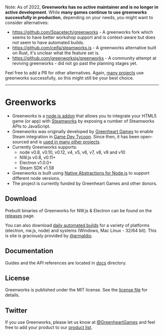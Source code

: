 Note: As of 2022, **Greenworks has no active maintainer and is no longer in active development**. While **many games continue to use greenworks successfully in production**, depending on your needs, you might want to consider alternatives:

* https://github.com/Spacetech/greenworks - A greenworks fork which seems to have better workshop support and is context-aware but does not seem to have automated builds.
* https://github.com/ceifa/steamworks.js - A greenworks alternative built on Rust, it's unclear what the feature set is.
* https://github.com/greenworksjs/greenworks - A community attempt at reviving greenworks - did not go past the planning stages yet.

Feel free to add a PR for other alternatives. Again, [many projects](https://github.com/greenheartgames/greenworks/wiki/Apps-games-using-greenworks) use greenworks successfully, so this might still be your best choice.

---

# Greenworks

* Greenworks is a [node.js addon](https://nodejs.org/api/addons.html) that
allows you to integrate your HTML5 game (or app) with
[Steamworks](https://partner.steamgames.com/) by exposing a number of
Steamworks APIs to JavaScript.
* Greenworks was originally developed by
[Greenheart Games](http://www.greenheartgames.com) to enable Steam integration
in [Game Dev Tycoon](http://www.greenheartgames.com/app/game-dev-tycoon/).
Since then, it has been open-sourced and is
[used in many other projects](https://github.com/greenheartgames/greenworks/wiki/Apps-games-using-greenworks).
* Currently Greenworks supports:
  * node v0.8, v0.10, v0.12, v4, v5, v6, v7, v8, v9 and v10
  * NW.js v0.8, v0.11+
  * Electron v1.0.0+
  * Steam SDK v1.58
* Greenworks is built using [Native Abstractions for Node.js](https://github.com/nodejs/nan) to
support different node versions.
* The project is currently funded by Greenheart Games and other
donors.

## Download

Prebuilt binaries of Greenworks for NW.js & Electron can be found on
the [releases](https://github.com/greenheartgames/greenworks/releases) page.

You can also download [daily automated builds](https://greenworks-prebuilds.armaldio.xyz/) for a variety of platforms (electron, nw.js, node) and systems (Windows, Mac Linux - 32/64 bit). This is site is graciously provided by [@armaldio](https://github.com/armaldio).

## Documentation

Guides and the API references are located in [docs](docs) directory.

## License

Greenworks is published under the MIT license. See the [license file](https://github.com/greenheartgames/greenworks/blob/master/LICENSE) for details.

## Twitter

If you use Greenworks, please let us know at
[@GreenheartGames](https://twitter.com/GreenheartGames)
and feel free to add your product to our
[product list](https://github.com/greenheartgames/greenworks/wiki/Apps-games-using-greenworks).
